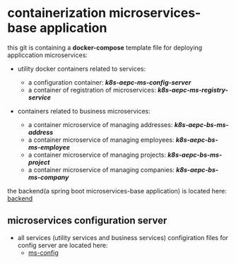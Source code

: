 # containerization microservices-base application

this git is containing a **docker-compose** template file for deploying appliccation microservices:

* utility docker containers related to services:
	 * a configuration container: ***k8s-aepc-ms-config-server***
	 * a container of registration of microservices: ***k8s-aepc-ms-registry-service***
 
* containers related to business microservices:

	* a container microservice of managing addresses: ***k8s-aepc-bs-ms-address***
	* a container microservice of managing employees: ***k8s-aepc-bs-ms-employee***
	* a container microservice of managing projects: ***k8s-aepc-bs-ms-project***
	* a container microservice of managing companies: ***k8s-aepc-bs-ms-company***

the backend(a spring boot microservices-base application) is located here: [backend](https://github.com/placidenduwayo1/K8s-AEPC-Back.git)

## microservices configuration server
- all services (utility services and business services) configiration files for config server are located here: 
	- [ms-config](https://github.com/placidenduwayo1/K8s-AEPC-ms-config-centralisation.git)

